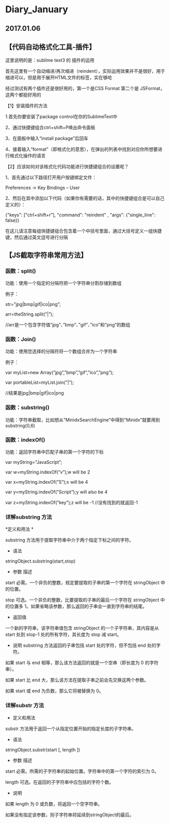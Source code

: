 # Diary_January
## 2017.01.06 
## 【代码自动格式化工具-插件】

这里说明的是：sublime text3 的 插件的运用

首先这里有一个自动缩进/再次缩进（reindent），实际运用效果并不是很好，用于缩进可以，但是用于展开HTML文件的标签，实在够呛

经过测试有两个插件还是很好用的，第一个是CSS Format 第二个是 JSFormat，这两个都挺好用的

【1】安装插件的方法

1.首先你要安装了package control在你的SublimeText中

2、通过快捷键组合ctrl+shift+P唤出命令面板

3、在面板中输入“install package”后回车

4、接着输入“format”（即格式化的意思），在弹出的列表中找到对应你所想要进行格式化操作的语言


【2】应该如何对该格式化代码功能进行快捷键组合的设置呢？

1、首先通过以下路径打开用户按键绑定文件：

Preferences → Key Bindings – User

2、然后在其中添加以下代码（如果你有需要的话，其中的快捷键组合是可以自己定义的）：

{"keys": ["ctrl+shift+r"], "command": "reindent" , "args": {"single_line": false}}

在这儿请注意每组快捷键组合包含着一个中括号里面，通过大括号定义一组快捷键，然后通过英文逗号进行分隔

## 【JS截取字符串常用方法】
### 函数：split() 

功能：使用一个指定的分隔符把一个字符串分割存储到数组 

例子： 

str=”jpg|bmp|gif|ico|png”; 

arr=theString.split(”|”); 

//arr是一个包含字符值”jpg”、”bmp”、”gif”、”ico”和”png”的数组 

### 函数：Join() 

功能：使用您选择的分隔符将一个数组合并为一个字符串 

例子： 

var myList=new Array(”jpg”,”bmp”,”gif”,”ico”,”png”); 

var portableList=myList.join(”|”); 

//结果是jpg|bmp|gif|ico|png 

### 函数：substring() 

功能：字符串截取，比如想从"MinidxSearchEngine”中得到"Minidx”就要用到substring(0,6) 

### 函数：indexOf() 
功能：返回字符串中匹配子串的第一个字符的下标 

var myString=”JavaScript”; 

var w=myString.indexOf(”v”);w will be 2 

var x=myString.indexOf(”S”);x will be 4 

var y=myString.indexOf(”Script”);y will also be 4 

var z=myString.indexOf(”key”);z will be -1  //没有找到的就返回-1

### 详解substring 方法 

*定义和用法 *

substring 方法用于提取字符串中介于两个指定下标之间的字符。 

* 语法

stringObject.substring(start,stop) 

* 参数 描述 

start 必需。一个非负的整数，规定要提取的子串的第一个字符在 stringObject 中的位置。 

stop 可选。一个非负的整数，比要提取的子串的最后一个字符在 stringObject 中的位置多 1。如果省略该参数，那么返回的子串会一直到字符串的结尾。 

* 返回值 

一个新的字符串，该字符串值包含 stringObject 的一个子字符串，其内容是从 start 处到 stop-1 处的所有字符，其长度为 stop 减 start。 

* 说明 
substring 方法返回的子串包括 start 处的字符，但不包括 end 处的字符。 

如果 start 与 end 相等，那么该方法返回的就是一个空串（即长度为 0 的字符串）。 

如果 start 比 end 大，那么该方法在提取子串之前会先交换这两个参数。 

如果 start 或 end 为负数，那么它将被替换为 0。 

### 详解substr 方法 

* 定义和用法 

substr 方法用于返回一个从指定位置开始的指定长度的子字符串。 

* 语法 

stringObject.substr(start [, length ]) 

* 参数 描述 

start 必需。所需的子字符串的起始位置。字符串中的第一个字符的索引为 0。 

length 可选。在返回的子字符串中应包括的字符个数。 

* 说明 

如果 length 为 0 或负数，将返回一个空字符串。 

如果没有指定该参数，则子字符串将延续到stringObject的最后。 
